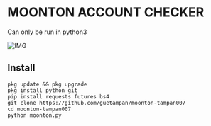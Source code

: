 # MOONTON ACCOUNT CHECKER

Can only be run in python3

![IMG](ss.png)

## Install
```
pkg update && pkg upgrade
pkg install python git
pip install requests futures bs4
git clone https://github.com/guetampan/moonton-tampan007
cd moonton-tampan007
python moonton.py
```
